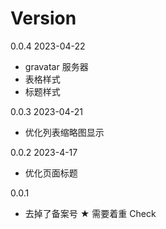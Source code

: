 # Version

0.0.4 2023-04-22

- gravatar 服务器
- 表格样式
- 标题样式

0.0.3 2023-04-21

- 优化列表缩略图显示

0.0.2 2023-4-17

- 优化页面标题

0.0.1

- 去掉了备案号 ★ 需要着重 Check
